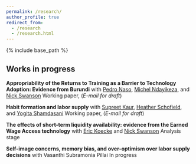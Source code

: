 ```yaml
---
permalink: /research/
author_profile: true
redirect_from:
  - /research
  - /research.html
---
```


{% include base_path %}

## Works in progress 
**Appropriability of the Returns to Training as a Barrier to Technology Adoption: Evidence from
Burundi** 
with [Pedro Naso](https://pedronaso.com/economics/), [Michel Ndayikeza](https://sites.google.com/view/michelndayikeza), and [Nick Swanson](https://nicholasgswanson.github.io)
Working paper, (*E-mail for draft*) 

**Habit formation and labor supply** 
with [Supreet Kaur](https://www.supreetkaur.com), [Heather Schofield](https://heatherschofield.net), and [Yogita Shamdasani](https://sites.google.com/site/yogitashamdasani/)
Working paper, (*E-mail for draft*)

**The effects of short-term liquidity availability: evidence from the Earned Wage Access technology** 
with [Eric Koecke](https://ekoepcke.github.io) and [Nick Swanson](https://nicholasgswanson.github.io)
Analysis stage

**Self-image concerns, memory bias, and over-optimism over labor supply decisions** 
with Vasanthi Subramonia Pillai
In progress
